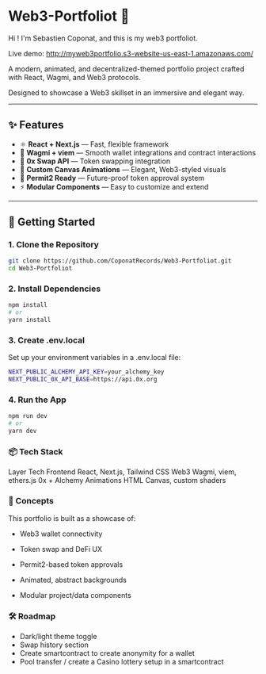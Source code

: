 # Web3-Portfoliot 🧬
Hi !
I'm Sebastien Coponat, and this is my web3 portfoliot. 

Live demo: http://myweb3portfolio.s3-website-us-east-1.amazonaws.com/

A modern, animated, and decentralized-themed portfolio project crafted with React, Wagmi, and Web3 protocols.

Designed to showcase a Web3 skillset in an immersive and elegant way.

---

## ✨ Features

- ⚛️ **React + Next.js** — Fast, flexible framework
- 🔌 **Wagmi + viem** — Smooth wallet integrations and contract interactions
- 💱 **0x Swap API** — Token swapping integration
- 🎨 **Custom Canvas Animations** — Elegant, Web3-styled visuals
- 🪪 **Permit2 Ready** — Future-proof token approval system
- ⚡ **Modular Components** — Easy to customize and extend

---

## 🚀 Getting Started

### 1. Clone the Repository

```bash
git clone https://github.com/CoponatRecords/Web3-Portfoliot.git
cd Web3-Portfoliot
```

### 2. Install Dependencies

```bash
npm install
# or
yarn install
```

### 3. Create .env.local

Set up your environment variables in a .env.local file:

```bash
NEXT_PUBLIC_ALCHEMY_API_KEY=your_alchemy_key
NEXT_PUBLIC_0X_API_BASE=https://api.0x.org
```

### 4. Run the App

```bash
npm run dev
# or
yarn dev
```

### 📦 Tech Stack

Layer Tech
Frontend React, Next.js, Tailwind CSS
Web3 Wagmi, viem, ethers.js
0x + Alchemy
Animations HTML Canvas, custom shaders

### 🧠 Concepts

This portfolio is built as a showcase of:

- Web3 wallet connectivity

- Token swap and DeFi UX

- Permit2-based token approvals

- Animated, abstract backgrounds

- Modular project/data components

### 🛠️ Roadmap

- Dark/light theme toggle
- Swap history section
- Create smartcontract to create anonymity for a wallet
- Pool transfer / create a Casino lottery setup in a smartcontract

